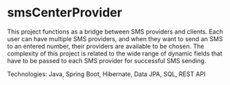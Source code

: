 # smsCenterProvider

This project functions as a bridge between SMS providers and clients. Each user can have multiple SMS providers, and when they want to send an SMS to an entered number,
their providers are available to be chosen. The complexity of this project is related to the wide range of dynamic fields that have to be passed to each SMS provider for successful SMS sending.

Technologies: Java, Spring Boot, Hibernate, Data JPA, SQL, REST API
